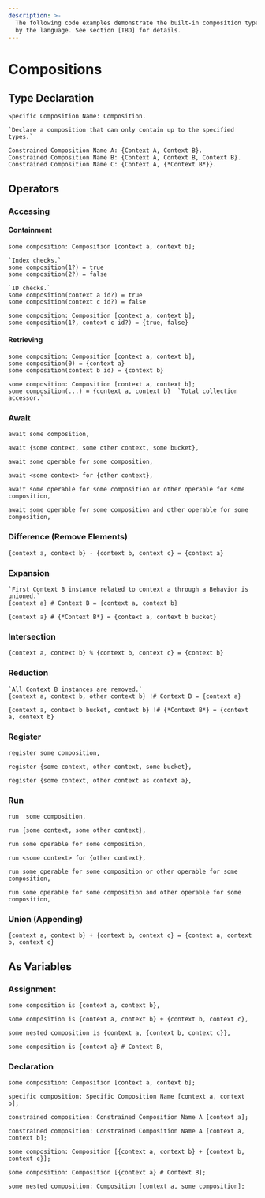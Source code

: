 ```yaml
---
description: >-
  The following code examples demonstrate the built-in composition type offered
  by the language. See section [TBD] for details.
---
```


# Compositions

## Type Declaration

```
Specific Composition Name: Composition.
```

```
`Declare a composition that can only contain up to the specified types.`

Constrained Composition Name A: {Context A, Context B}.
Constrained Composition Name B: {Context A, Context B, Context B}.
Constrained Composition Name C: {Context A, {*Context B*}}.
```

## Operators

### Accessing

#### Containment

```
some composition: Composition [context a, context b];

`Index checks.`
some composition(1?) = true
some composition(2?) = false

`ID checks.`
some composition(context a id?) = true
some composition(context c id?) = false
```

```
some composition: Composition [context a, context b];
some composition(1?, context c id?) = {true, false}
```

#### Retrieving

```
some composition: Composition [context a, context b];
some composition(0) = {context a}
some composition(context b id) = {context b}
```

```
some composition: Composition [context a, context b];
some composition(...) = {context a, context b}  `Total collection accessor.`
```

### Await

```
await some composition,
```

```
await {some context, some other context, some bucket},
```

```
await some operable for some composition,
```

```
await <some context> for {other context},
```

```
await some operable for some composition or other operable for some composition,
```

```
await some operable for some composition and other operable for some composition,
```

### Difference (Remove Elements)

```
{context a, context b} - {context b, context c} = {context a}
```

### Expansion

```
`First Context B instance related to context a through a Behavior is unioned.`
{context a} # Context B = {context a, context b}
```

```
{context a} # {*Context B*} = {context a, context b bucket}
```

### Intersection

```
{context a, context b} % {context b, context c} = {context b}
```

### Reduction

```
`All Context B instances are removed.`
{context a, context b, other context b} !# Context B = {context a}
```

```
{context a, context b bucket, context b} !# {*Context B*} = {context a, context b}
```

### Register

```
register some composition,
```

```
register {some context, other context, some bucket},
```

```
register {some context, other context as context a},
```

### Run

```
run  some composition,
```

```
run {some context, some other context},
```

```
run some operable for some composition,
```

```
run <some context> for {other context},
```

```
run some operable for some composition or other operable for some composition,
```

```
run some operable for some composition and other operable for some composition,
```

### Union (Appending)

```
{context a, context b} + {context b, context c} = {context a, context b, context c}
```

## As Variables

### Assignment

```
some composition is {context a, context b},
```

```
some composition is {context a, context b} + {context b, context c},
```

```
some nested composition is {context a, {context b, context c}},
```

```
some composition is {context a} # Context B,
```

### Declaration

```
some composition: Composition [context a, context b];
```

```
specific composition: Specific Composition Name [context a, context b];
```

```
constrained composition: Constrained Composition Name A [context a];
```

```
constrained composition: Constrained Composition Name A [context a, context b];
```

```
some composition: Composition [{context a, context b} + {context b, context c}];
```

```
some composition: Composition [{context a} # Context B];
```

```
some nested composition: Composition [context a, some composition];
```
